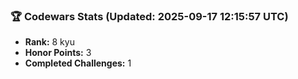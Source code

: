 ### 🏆 Codewars Stats (Updated: 2025-09-17 12:15:57 UTC)

- **Rank:** 8 kyu
- **Honor Points:** 3
- **Completed Challenges:** 1
